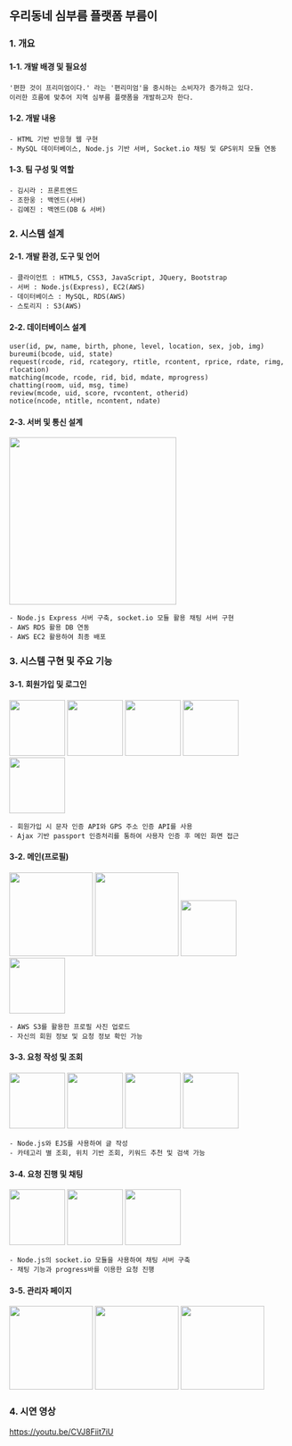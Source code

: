 ## 우리동네 심부름 플랫폼 부름이

### 1. 개요
#### 1-1. 개발 배경 및 필요성
    '편한 것이 프리미엄이다.' 라는 '편리미엄'을 중시하는 소비자가 증가하고 있다.
    이러한 흐름에 맞추어 지역 심부름 플랫폼을 개발하고자 한다.  
    
#### 1-2. 개발 내용
    - HTML 기반 반응형 웹 구현
    - MySQL 데이터베이스, Node.js 기반 서버, Socket.io 채팅 및 GPS위치 모듈 연동 
    
#### 1-3. 팀 구성 및 역할
    - 김시라 : 프론트엔드
    - 조한웅 : 백엔드(서버)
    - 김예진 : 백엔드(DB & 서버)
    
  
### 2. 시스템 설계
#### 2-1. 개발 환경, 도구 및 언어
    - 클라이언트 : HTML5, CSS3, JavaScript, JQuery, Bootstrap
    - 서버 : Node.js(Express), EC2(AWS)
    - 데이터베이스 : MySQL, RDS(AWS)
    - 스토리지 : S3(AWS)
    
#### 2-2. 데이터베이스 설계
    user(id, pw, name, birth, phone, level, location, sex, job, img)
    bureumi(bcode, uid, state)
    request(rcode, rid, rcategory, rtitle, rcontent, rprice, rdate, rimg, rlocation)
    matching(mcode, rcode, rid, bid, mdate, mprogress)
    chatting(room, uid, msg, time)
    review(mcode, uid, score, rvcontent, otherid)
    notice(ncode, ntitle, ncontent, ndate)
    
#### 2-3. 서버 및 통신 설계

<img width="300px" src="https://user-images.githubusercontent.com/50562634/158748825-db5e1776-fb2a-4c98-9011-003340d24627.png"/>

    - Node.js Express 서버 구축, socket.io 모듈 활용 채팅 서버 구현
    - AWS RDS 활용 DB 연동
    - AWS EC2 활용하여 최종 배포
    

### 3. 시스템 구현 및 주요 기능
#### 3-1. 회원가입 및 로그인

<img width="100px" src="https://user-images.githubusercontent.com/50562634/158745802-651766aa-1271-4101-a49c-ddb0a6dfe3bd.png"/> <img width="100px" src="https://user-images.githubusercontent.com/50562634/158747559-77c3ddff-4c4c-4575-bde1-ad3ff9969421.png"/> <img width="100px" src="https://user-images.githubusercontent.com/50562634/158745810-c1dbc661-7dd0-46fc-b6c8-919460627270.png"/> <img width="100px" src="https://user-images.githubusercontent.com/50562634/158746923-45e85216-7396-43e1-b016-d628a8840016.png"/><img width="100px" src="https://user-images.githubusercontent.com/50562634/158746916-4e291962-3965-4675-b305-01c3d0c0736c.png"/>

    - 회원가입 시 문자 인증 API와 GPS 주소 인증 API를 사용
    - Ajax 기반 passport 인증처리를 통하여 사용자 인증 후 메인 화면 접근

#### 3-2. 메인(프로필)

<img width="150px" src="https://user-images.githubusercontent.com/50562634/158745844-c7b620eb-c428-4bc8-9f70-8063b0b6e6e6.png"/> <img width="150px" src="https://user-images.githubusercontent.com/50562634/158745854-77302fdf-fd4b-461c-886c-4a1d97c192ee.png"/>
<img width="100px" src="https://user-images.githubusercontent.com/50562634/158745816-25f07a1f-c53d-4ba4-84ed-5db554057701.png"/> <img width="100px" src="https://user-images.githubusercontent.com/50562634/158748035-d7ab3cbb-ba1e-4480-a104-25b3678b3240.png"/>

    - AWS S3를 활용한 프로필 사진 업로드
    - 자신의 회원 정보 및 요청 정보 확인 가능

#### 3-3. 요청 작성 및 조회

<img width="100px" src="https://user-images.githubusercontent.com/50562634/158747612-96df49e4-2a55-479a-a889-6712adc7663c.png"/> <img width="100px" src="https://user-images.githubusercontent.com/50562634/158745823-eec4fd4f-103c-4f0a-acf9-819e17e254f0.png"/> <img width="100px" src="https://user-images.githubusercontent.com/50562634/158747195-d1d8df2c-e221-4444-a17e-4ecb8911c1f3.png"/> <img width="100px" src="https://user-images.githubusercontent.com/50562634/158745830-227f0cb3-d78c-4490-87d8-332f54fde7a2.png"/>

    - Node.js와 EJS를 사용하여 글 작성
    - 카테고리 별 조회, 위치 기반 조회, 키워드 추천 및 검색 가능

#### 3-4. 요청 진행 및 채팅

<img width="100px" src="https://user-images.githubusercontent.com/50562634/158745839-60abf966-5277-41e9-be5a-62180b704d26.png"/> <img width="100px" src="https://user-images.githubusercontent.com/50562634/158748560-f60c5114-9364-42c6-ba43-1c2d225adb68.png"/> <img width="100px" src="https://user-images.githubusercontent.com/50562634/158747804-e3734f89-2485-47f7-b254-e3a7450364bf.png"/> 

    - Node.js의 socket.io 모듈을 사용하여 채팅 서버 구축
    - 채팅 기능과 progress바를 이용한 요청 진행
    
#### 3-5. 관리자 페이지

<img width="150px" src="https://user-images.githubusercontent.com/50562634/158747443-159cb8d2-fd73-4e84-94ac-7565f14b84e8.png"/> <img width="150px" src="https://user-images.githubusercontent.com/50562634/158747433-bb7869aa-3fa0-4381-bc89-86e0c8c16408.png"/> <img width="150px" src="https://user-images.githubusercontent.com/50562634/158747435-8d199edd-eaef-4c2a-9d41-eb38b760adcd.png"/>
    
    
### 4. 시연 영상
https://youtu.be/CVJ8Fiit7iU








